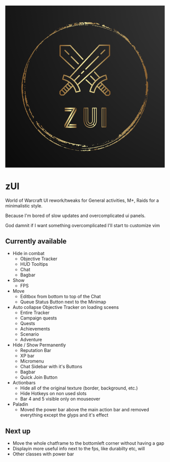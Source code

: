 ![zUI](zUI.png)

# zUI
World of Warcraft UI rework/tweaks for General activities, M+, Raids for a minimalistic style.

Because I'm bored of slow updates and overcomplicated ui panels.

God damnit if I want something overcomplicated I'll start to customize vim

## Currently available

- Hide in combat
    - Objective Tracker
    - HUD Tooltips
    - Chat
    - Bagbar
- Show
    - FPS
- Move
    - Editbox from bottom to top of the Chat
    - Queue Status Button next to the Minimap
- Auto collapse Objective Tracker on loading sceens
    - Entire Tracker
    - Campaign quests
    - Quests
    - Achievements
    - Scenario
    - Adventure
- Hide / Show Permanently
    - Reputation Bar
    - XP bar
    - Micromenu
    - Chat Sidebar with it's Buttons
    - Bagbar
    - Quick Join Button
- Actionbars
    - Hide all of the original texture (border, background, etc.)
    - Hide Hotkeys on non used slots
    - Bar 4 and 5 visible only on mouseover
- Paladin
    - Moved the power bar above the main action bar and removed everything except the glyps and it's effect

## Next up

- Move the whole chatframe to the bottomleft corner without having a gap
- Displayin more useful info next to the fps, like durabilty etc, will 
- Other classes with power bar

